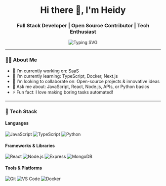 <h1 align="center">Hi there 👋, I'm Heidy</h1>
<h3 align="center">Full Stack Developer | Open Source Contributor | Tech Enthusiast</h3>

<p align="center">
  <img src="https://readme-typing-svg.demolab.com?font=Fira+Code&size=22&pause=1000&center=true&vCenter=true&width=440&lines=Building+clean+%26+scalable+apps;Writing+efficient+code;Always+learning+new+tech" alt="Typing SVG" />
</p>

---

### 🧑‍💻 About Me

- 🔭 I’m currently working on: SaaS
- 🌱 I’m currently learning: TypeScript, Docker, Next.js
- 👯 I’m looking to collaborate on: Open-source projects & innovative ideas
- 💬 Ask me about: JavaScript, React, Node.js, APIs, or Python basics
- ⚡ Fun fact: I love making boring tasks automated!

---

### 🔧 Tech Stack

#### Languages
![JavaScript](https://img.shields.io/badge/-JavaScript-black?style=flat-square&logo=javascript)
![TypeScript](https://img.shields.io/badge/-TypeScript-black?style=flat-square&logo=typescript)
![Python](https://img.shields.io/badge/-Python-black?style=flat-square&logo=python)

#### Frameworks & Libraries
![React](https://img.shields.io/badge/-React-black?style=flat-square&logo=react)
![Node.js](https://img.shields.io/badge/-Node.js-black?style=flat-square&logo=node.js)
![Express](https://img.shields.io/badge/-Express-black?style=flat-square&logo=express)
![MongoDB](https://img.shields.io/badge/-MongoDB-black?style=flat-square&logo=mongodb)

#### Tools & Platforms
![Git](https://img.shields.io/badge/-Git-black?style=flat-square&logo=git)
![VS Code](https://img.shields.io/badge/-VS%20Code-black?style=flat-square&logo=visual-studio-code)
![Docker](https://img.shields.io/badge/-Docker-black?style=flat-square&logo=docker)
